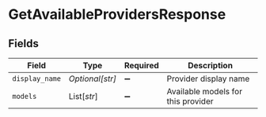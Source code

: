# GetAvailableProvidersResponse


## Fields

| Field                              | Type                               | Required                           | Description                        |
| ---------------------------------- | ---------------------------------- | ---------------------------------- | ---------------------------------- |
| `display_name`                     | *Optional[str]*                    | :heavy_minus_sign:                 | Provider display name              |
| `models`                           | List[*str*]                        | :heavy_minus_sign:                 | Available models for this provider |